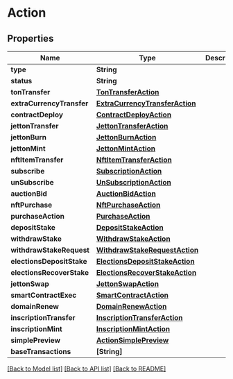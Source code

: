 # Action

## Properties
Name | Type | Description | Notes
------------ | ------------- | ------------- | -------------
**type** | **String** |  | 
**status** | **String** |  | 
**tonTransfer** | [**TonTransferAction**](TonTransferAction.md) |  | [optional] 
**extraCurrencyTransfer** | [**ExtraCurrencyTransferAction**](ExtraCurrencyTransferAction.md) |  | [optional] 
**contractDeploy** | [**ContractDeployAction**](ContractDeployAction.md) |  | [optional] 
**jettonTransfer** | [**JettonTransferAction**](JettonTransferAction.md) |  | [optional] 
**jettonBurn** | [**JettonBurnAction**](JettonBurnAction.md) |  | [optional] 
**jettonMint** | [**JettonMintAction**](JettonMintAction.md) |  | [optional] 
**nftItemTransfer** | [**NftItemTransferAction**](NftItemTransferAction.md) |  | [optional] 
**subscribe** | [**SubscriptionAction**](SubscriptionAction.md) |  | [optional] 
**unSubscribe** | [**UnSubscriptionAction**](UnSubscriptionAction.md) |  | [optional] 
**auctionBid** | [**AuctionBidAction**](AuctionBidAction.md) |  | [optional] 
**nftPurchase** | [**NftPurchaseAction**](NftPurchaseAction.md) |  | [optional] 
**purchaseAction** | [**PurchaseAction**](PurchaseAction.md) |  | [optional] 
**depositStake** | [**DepositStakeAction**](DepositStakeAction.md) |  | [optional] 
**withdrawStake** | [**WithdrawStakeAction**](WithdrawStakeAction.md) |  | [optional] 
**withdrawStakeRequest** | [**WithdrawStakeRequestAction**](WithdrawStakeRequestAction.md) |  | [optional] 
**electionsDepositStake** | [**ElectionsDepositStakeAction**](ElectionsDepositStakeAction.md) |  | [optional] 
**electionsRecoverStake** | [**ElectionsRecoverStakeAction**](ElectionsRecoverStakeAction.md) |  | [optional] 
**jettonSwap** | [**JettonSwapAction**](JettonSwapAction.md) |  | [optional] 
**smartContractExec** | [**SmartContractAction**](SmartContractAction.md) |  | [optional] 
**domainRenew** | [**DomainRenewAction**](DomainRenewAction.md) |  | [optional] 
**inscriptionTransfer** | [**InscriptionTransferAction**](InscriptionTransferAction.md) |  | [optional] 
**inscriptionMint** | [**InscriptionMintAction**](InscriptionMintAction.md) |  | [optional] 
**simplePreview** | [**ActionSimplePreview**](ActionSimplePreview.md) |  | 
**baseTransactions** | **[String]** |  | 

[[Back to Model list]](../README.md#documentation-for-models) [[Back to API list]](../README.md#documentation-for-api-endpoints) [[Back to README]](../README.md)


